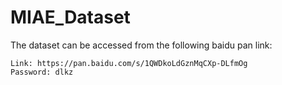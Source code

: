 # MIAE_Dataset
The dataset can be accessed from the following baidu pan link:

```
Link: https://pan.baidu.com/s/1QWDkoLdGznMqCXp-DLfmOg
Password: dlkz
```

